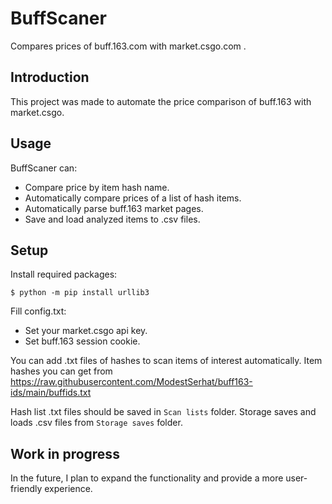 # BuffScaner
Compares prices of buff.163.com with market.csgo.com .

## Introduction
This project was made to automate the price comparison of buff.163 with market.csgo.

## Usage
BuffScaner can:
- Compare price by item hash name.
- Automatically compare prices of a list of hash items.
- Automatically parse buff.163 market pages.
- Save and load analyzed items to .csv files.

## Setup
Install required packages:
```
$ python -m pip install urllib3
```
Fill config.txt:
- Set your market.csgo api key.
- Set buff.163 session cookie.

You can add .txt files of hashes to scan items of interest automatically. 
Item hashes you can get from https://raw.githubusercontent.com/ModestSerhat/buff163-ids/main/buffids.txt

Hash list .txt files should be saved in ```Scan lists``` folder.
Storage saves and loads .csv files from ```Storage saves``` folder.

## Work in progress
In the future, I plan to expand the functionality and provide a more user-friendly experience.
